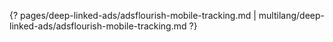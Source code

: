 {? pages/deep-linked-ads/adsflourish-mobile-tracking.md | multilang/deep-linked-ads/adsflourish-mobile-tracking.md ?}
